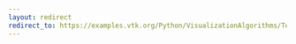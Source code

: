 ```yaml
---
layout: redirect
redirect_to: https://examples.vtk.org/Python/VisualizationAlgorithms/TensorAxes/
---
```

